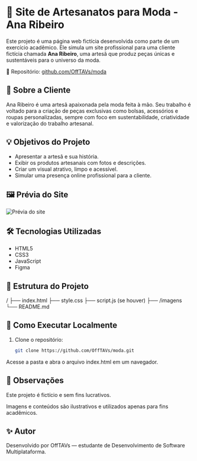 # 🌿 Site de Artesanatos para Moda - Ana Ribeiro

Este projeto é uma página web fictícia desenvolvida como parte de um exercício acadêmico. Ele simula um site profissional para uma cliente fictícia chamada **Ana Ribeiro**, uma artesã que produz peças únicas e sustentáveis para o universo da moda.

🔗 Repositório: [github.com/OffTAVs/moda](https://github.com/OffTAVs/moda)

## 🧵 Sobre a Cliente

Ana Ribeiro é uma artesã apaixonada pela moda feita à mão. Seu trabalho é voltado para a criação de peças exclusivas como bolsas, acessórios e roupas personalizadas, sempre com foco em sustentabilidade, criatividade e valorização do trabalho artesanal.

## 💡 Objetivos do Projeto

- Apresentar a artesã e sua história.
- Exibir os produtos artesanais com fotos e descrições.
- Criar um visual atrativo, limpo e acessível.
- Simular uma presença online profissional para a cliente.

## 🖼️ Prévia do Site

![Prévia do site](./imagens/preview.png) <!-- Substitua pelo caminho correto da imagem -->


## 🛠️ Tecnologias Utilizadas

- HTML5
- CSS3
- JavaScript 
- Figma 

## 📁 Estrutura do Projeto

/
├── index.html
├── style.css
├── script.js (se houver)
├── /imagens
└── README.md


## 🚀 Como Executar Localmente

1. Clone o repositório:
   ```bash
   git clone https://github.com/OffTAVs/moda.git

Acesse a pasta e abra o arquivo index.html em um navegador.

## 📌 Observações
Este projeto é fictício e sem fins lucrativos.

Imagens e conteúdos são ilustrativos e utilizados apenas para fins acadêmicos.

## ✨ Autor
Desenvolvido por OffTAVs — estudante de Desenvolvimento de Software Multiplataforma.